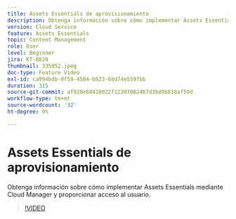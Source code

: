 ```yaml
---
title: Assets Essentials de aprovisionamiento
description: Obtenga información sobre cómo implementar Assets Essentials mediante Cloud Manager y proporcionar acceso al usuario.
version: Cloud Service
feature: Assets Essentials
topic: Content Management
role: User
level: Beginner
jira: KT-8020
thumbnail: 335952.jpeg
doc-type: Feature Video
exl-id: ca994bdb-8f59-4504-b623-68d74e559fbb
duration: 315
source-git-commit: af928e60410022f12207082467d3bd9b818af59d
workflow-type: tm+mt
source-wordcount: '32'
ht-degree: 0%

---
```


# Assets Essentials de aprovisionamiento

Obtenga información sobre cómo implementar Assets Essentials mediante Cloud Manager y proporcionar acceso al usuario.

>[!VIDEO](https://video.tv.adobe.com/v/335952?quality=12&learn=on)
